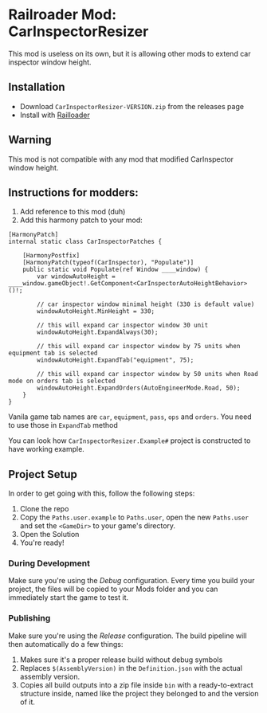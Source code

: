 # Railroader Mod: CarInspectorResizer

This mod is useless on its own, but it is allowing other mods to extend car inspector window height.

## Installation

* Download `CarInspectorResizer-VERSION.zip` from the releases page
* Install with [Railloader]([https://www.nexusmods.com/site/mods/21](https://railroader.stelltis.ch/))

## Warning
This mod is not compatible with any mod that modified CarInspector window height.

## Instructions for modders:
1. Add reference to this mod (duh)
2. Add this harmony patch to your mod:
```
[HarmonyPatch]
internal static class CarInspectorPatches {

    [HarmonyPostfix]
    [HarmonyPatch(typeof(CarInspector), "Populate")]
    public static void Populate(ref Window ____window) {
        var windowAutoHeight = ____window.gameObject!.GetComponent<CarInspectorAutoHeightBehavior>()!;
        
        // car inspector window minimal height (330 is default value)
        windowAutoHeight.MinHeight = 330;           
        
        // this will expand car inspector window 30 unit
        windowAutoHeight.ExpandAlways(30);
        
        // this will expand car inspector window by 75 units when equipment tab is selected        
        windowAutoHeight.ExpandTab("equipment", 75);   
        
        // this will expand car inspector window by 50 units when Road mode on orders tab is selected        
        windowAutoHeight.ExpandOrders(AutoEngineerMode.Road, 50);  
    }
}
```

Vanila game tab names are `car`, `equipment`, `pass`, `ops` and `orders`. You need to use those in `ExpandTab` method

You can look how `CarInspectorResizer.Example#` project is constructed to have working example.

## Project Setup

In order to get going with this, follow the following steps:

1. Clone the repo
2. Copy the `Paths.user.example` to `Paths.user`, open the new `Paths.user` and set the `<GameDir>` to your game's directory.
3. Open the Solution
4. You're ready!

### During Development
Make sure you're using the _Debug_ configuration. Every time you build your project, the files will be copied to your Mods folder and you can immediately start the game to test it.

### Publishing
Make sure you're using the _Release_ configuration. The build pipeline will then automatically do a few things:

1. Makes sure it's a proper release build without debug symbols
1. Replaces `$(AssemblyVersion)` in the `Definition.json` with the actual assembly version.
1. Copies all build outputs into a zip file inside `bin` with a ready-to-extract structure inside, named like the project they belonged to and the version of it.
